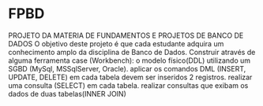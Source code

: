 # FPBD
PROJETO DA MATERIA DE FUNDAMENTOS E PROJETOS DE BANCO DE DADOS
O objetivo deste projeto é que cada estudante adquira um conhecimento amplo da disciplina de Banco de Dados.
Construir através de alguma ferramenta case (Workbench):
o modelo físico(DDL) utilizando um SGBD (MySql, MSSqlServer, Oracle).
aplicar os comandos DML (INSERT, UPDATE, DELETE)
em cada tabela devem ser inseridos 2 registros.
realizar uma consulta (SELECT) em cada tabela.
realizar consultas que exibam os dados de duas tabelas(INNER JOIN)
